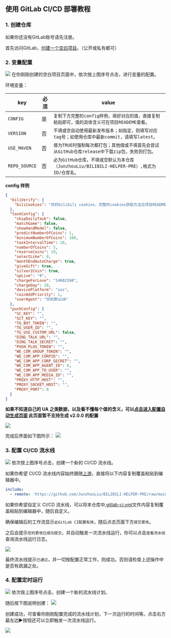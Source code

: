 ## 使用 GitLab CI/CD 部署教程

### 1. 创建仓库

如果你还没有GitLab账号请先注册。

首先访问GitLab，[创建一个空白项目](https://gitlab.com/projects/new#blank_project)。（公开或私有都可）

### 2. 变量配置

![](images/gitlab/1.png)
在你刚刚创建的空白项目页面中，依次按上图序号点击，进行变量的配置。

环境变量：

|      key      | 必须 |                                         value                                           |
| ------------- | ---- | --------------------------------------------------------------------------------------- |
|   `CONFIG`    |  是  | `复制下方完整的config样例，填好对应的值，直接复制粘贴即可，值的具体含义可在项目READEME查看。`  |
|   `VERSION`   |  否  | `不填或空自动使用最新发布版本；如指定，则填写对应tag号；如使用仓库中最新commit，请填写latest。` |
|  `USE_MAVEN`  |  否  | `值为TRUE时强制每次都打包；其他值或不填首先会尝试从GitHub仓库release中下载zip包，失败则打包。` |
| `REPO_SOURCE` |  否  | `必为GitHub仓库，不填或空默认为本仓库（JunzhouLiu/BILIBILI-HELPER-PRE）,格式为 ID/仓库名。`  |

**config 样例**

```json
{
  "biliVerify": {
    "biliCookies": "你的bilibili cookies，完整的cookies获取方法见项目README"
  },
  "taskConfig": {
    "skipDailyTask": false,
    "matchGame": false,
    "showHandModel": false,
    "predictNumberOfCoins": 1,
    "minimumNumberOfCoins": 100,
    "taskIntervalTime": 20,
    "numberOfCoins": 5,
    "reserveCoins": 10,
    "selectLike": 0,
    "monthEndAutoCharge": true,
    "giveGift": true,
    "silver2Coin": true,
    "upLive": "0",
    "chargeForLove": "14602398",
    "chargeDay": 28,
    "devicePlatform": "ios",
    "coinAddPriority": 1,
    "userAgent": "你的默认UA"
  },
  "pushConfig": {
    "SC_KEY": "",
    "SCT_KEY": "",
    "TG_BOT_TOKEN": "",
    "TG_USER_ID": "",
    "TG_USE_CUSTOM_URL": false,
    "DING_TALK_URL": "",
    "DING_TALK_SECRET": "",
    "PUSH_PLUS_TOKEN": "",
    "WE_COM_GROUP_TOKEN": "",
    "WE_COM_APP_CORPID": "",
    "WE_COM_APP_CORP_SECRET": "",
    "WE_COM_APP_AGENT_ID": 0,
    "WE_COM_APP_TO_USER": "",
    "WE_COM_APP_MEDIA_ID": "",
    "PROXY_HTTP_HOST": "",
    "PROXY_SOCKET_HOST": "",
    "PROXY_PORT": 0
  }
}
```

**如果不知道自己的 UA 之类数据，以及看不懂每个值的含义，可以[点击进入配置自动生成页面](https://utils.misec.top/index) 此页面暂不支持生成 v2.0.0 的配置**

![](images/gitlab/2.png)

完成后界面如下图所示：
![](images/gitlab/3.png)

### 3. 配置 CI/CD 流水线

![](images/gitlab/0.png)
依次按上图序号点击，创建一个新的 CI/CD 流水线。

如果你希望 CI/CD 流水线内容始终跟随[上游](https://github.com/JunzhouLiu/BILIBILI-HELPER-PRE)，直接将以下内容复制覆盖粘贴到编辑器中。

```yaml
include:
  - remote: 'https://github.com/JunzhouLiu/BILIBILI-HELPER-PRE/raw/main/.gitlab-ci.yml'
```

如果你希望自定义 CI/CD 流水线，可以将本仓库中[.gitlab-ci.yml](https://github.com/JunzhouLiu/BILIBILI-HELPER-PRE/blob/main/.gitlab-ci.yml)文件内容复制覆盖粘贴到编辑器中，随后自定义。

确保编辑后的工作流显示`此GitLab CI配置有效`，随后点击页面下方`提交更改`。

之后会提示`您的更改已成功提交`，并自动触发一次流水线运行，你可以点击`查看流水线`查询流水线运行日志。

![](images/gitlab/4.png)

最终流水线提示`已通过`，并一切按配置正常工作，则成功。否则请检查上述操作中是否有疏漏之处。

### 4. 配置定时运行

![](images/gitlab/5.png)
依次按上图序号点击，创建一个新的流水线计划。

随后按下图说明创建：
![](images/gitlab/6.png)

创建成功，可查看你刚刚配置完成的流水线计划，下一次运行的时间等。点击右方最左边▶️按钮还可以立即触发一次流水线运行。

![](images/gitlab/7.png)

